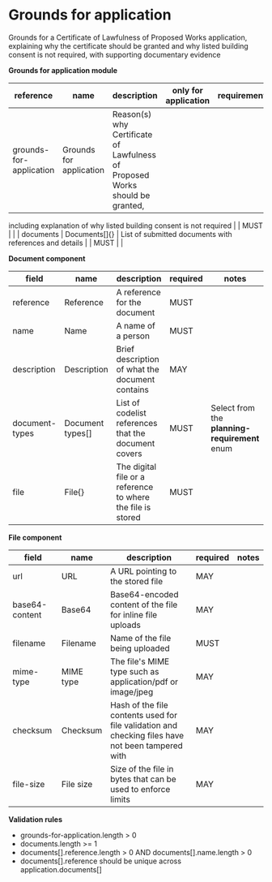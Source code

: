 # Grounds for application

Grounds for a Certificate of Lawfulness of Proposed Works application,
explaining why the certificate should be granted and why listed building
consent is not required, with supporting documentary evidence


**Grounds for application module**

| reference | name | description | only for application | requirement | notes |
| --- | --- | --- | --- | --- | --- |
| grounds-for-application | Grounds for application | Reason(s) why Certificate of Lawfulness of Proposed Works should be granted,
including explanation of why listed building consent is not required
 |  | MUST |  |
| documents | Documents[]{} | List of submitted documents with references and details |  | MUST |  |


**Document component**

field | name | description | required | notes
-- | -- | -- | -- | --
reference | Reference | A reference for the document | MUST | 
name | Name | A name of a person | MUST | 
description | Description | Brief description of what the document contains | MAY | 
document-types | Document types[] | List of codelist references that the document covers | MUST | Select from the **planning-requirement** enum
file | File{} | The digital file or a reference to where the file is stored | MUST | 


**File component**

field | name | description | required | notes
-- | -- | -- | -- | --
url | URL | A URL pointing to the stored file | MAY | 
base64-content | Base64 | Base64-encoded content of the file for inline file uploads | MAY | 
filename | Filename | Name of the file being uploaded | MUST | 
mime-type | MIME type | The file's MIME type such as application/pdf or image/jpeg | MAY | 
checksum | Checksum | Hash of the file contents used for file validation and checking files have not been tampered with | MAY | 
file-size | File size | Size of the file in bytes that can be used to enforce limits | MAY | 

**Validation rules**

- grounds-for-application.length > 0
- documents.length >= 1
- documents[].reference.length > 0 AND documents[].name.length > 0
- documents[].reference should be unique across application.documents[]